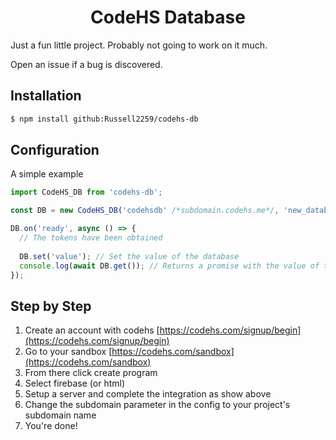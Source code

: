 <h1 align="center">CodeHS Database</h1>

Just a fun little project. Probably not going to work on it much.

Open an issue if a bug is discovered.

## Installation
````bash
$ npm install github:Russell2259/codehs-db
````

## Configuration
A simple example
````javascript
import CodeHS_DB from 'codehs-db';

const DB = new CodeHS_DB('codehsdb' /*subdomain.codehs.me*/, 'new_database' /*The name of your database. Acts sort of like a file or a folder. If you are using a more common instance do not anticipate security*/);

DB.on('ready', async () => {
  // The tokens have been obtained
  
  DB.set('value'); // Set the value of the database
  console.log(await DB.get()); // Returns a promise with the value of the database
});
````

## Step by Step
1. Create an account with codehs [https://codehs.com/signup/begin](https://codehs.com/signup/begin)
2. Go to your sandbox [https://codehs.com/sandbox](https://codehs.com/sandbox)
3. From there click create program
4. Select firebase (or html)
5. Setup a server and complete the integration as show above
6. Change the subdomain parameter in the config to your project's subdomain name
7. You're done!
